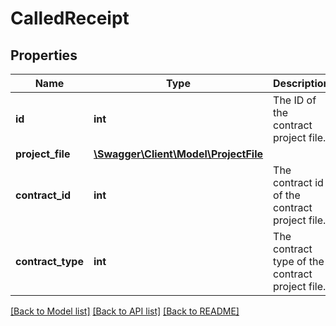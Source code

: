 # CalledReceipt

## Properties
Name | Type | Description | Notes
------------ | ------------- | ------------- | -------------
**id** | **int** | The ID of the contract project file. | [optional] 
**project_file** | [**\Swagger\Client\Model\ProjectFile**](ProjectFile.md) |  | [optional] 
**contract_id** | **int** | The contract id of the contract project file. | [optional] 
**contract_type** | **int** | The contract type of the contract project file. | [optional] 

[[Back to Model list]](../README.md#documentation-for-models) [[Back to API list]](../README.md#documentation-for-api-endpoints) [[Back to README]](../README.md)


